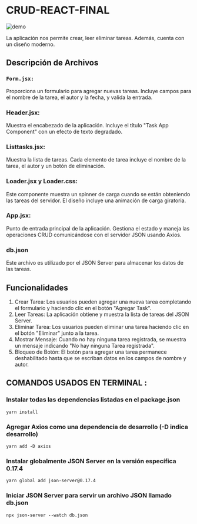 # CRUD-REACT-FINAL

![demo](https://i.ibb.co/QdKkK70/crud-react-final.png)


La aplicación nos permite crear, leer eliminar tareas. Además, cuenta con un diseño moderno.

## Descripción de Archivos

### `Form.jsx:`

Proporciona un formulario para agregar nuevas tareas. Incluye campos para el nombre de la tarea, el autor y la fecha, y valida la entrada.

###  Header.jsx:
Muestra el encabezado de la aplicación. Incluye el título "Task App Component" con un efecto de texto degradado.

###  Listtasks.jsx:
Muestra la lista de tareas. Cada elemento de tarea incluye el nombre de la tarea, el autor y un botón de eliminación. 

###  Loader.jsx y Loader.css:
Este componente muestra un spinner de carga cuando se están obteniendo las tareas del servidor. El diseño incluye una animación de carga giratoria.

###  App.jsx:
Punto de entrada principal de la aplicación. Gestiona el estado y maneja las operaciones CRUD comunicándose con el servidor JSON usando Axios.

###  db.json
Este archivo es utilizado por el JSON Server para almacenar los datos de las tareas.

## Funcionalidades

1. Crear Tarea: Los usuarios pueden agregar una nueva tarea completando el formulario y haciendo clic en el botón "Agregar Task".
2. Leer Tareas: La aplicación obtiene y muestra la lista de tareas del JSON Server.
3. Eliminar Tarea: Los usuarios pueden eliminar una tarea haciendo clic en el botón "Eliminar" junto a la tarea.
4. Mostrar Mensaje: Cuando no hay ninguna tarea registrada, se muestra un mensaje indicando "No hay ninguna Tarea registrada".
5. Bloqueo de Botón: El botón para agregar una tarea permanece deshabilitado hasta que se escriban datos en los campos de nombre y autor.

## COMANDOS USADOS EN TERMINAL :

### Instalar todas las dependencias listadas en el package.json
```
yarn install
```

### Agregar Axios como una dependencia de desarrollo (-D indica desarrollo)

```
yarn add -D axios
```

### Instalar globalmente JSON Server en la versión específica 0.17.4
```
yarn global add json-server@0.17.4
```

### Iniciar JSON Server para servir un archivo JSON llamado db.json
```
npx json-server --watch db.json
```